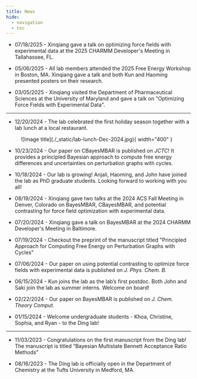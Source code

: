 ```yaml
---
title: News
hide:
  - navigation
  - toc
---
```




- 07/18/2025 - Xinqiang gave a talk on optimizing force fields with experimental data at the 2025 CHARMM Developer's Meeting in Tallahassee, FL.


- 05/06/2025 - All lab members attended the 2025 Free Energy Workshop in Boston, MA. Xinqiang gave a talk and both Kun and Haoming presented posters on their research.


- 03/05/2025 - Xinqiang visited the Department of Pharmaceutical Sciences at the University of Maryland and gave a talk on "Optimizing Force Fields with Experimental Data".

---

- 12/20/2024 - The lab celebrated the first holiday season together with a lab lunch at a local restaurant.

<figure markdown="span">
  ![Image title](./_static/lab-lunch-Dec-2024.jpg){ width="400" }
</figure>

- 10/23/2024 - Our paper on CBayesMBAR is published on *JCTC*! It provides a principled Bayesian approach to compute free energy differences and uncertainties on perturbation graphs with cycles.

- 10/18/2024 - Our lab is growing! Anjali, Haoming, and John have joined the lab as PhD graduate students. Looking forward to working with you all!

- 08/19/2024 - Xinqiang gave two talks at the 2024 ACS Fall Meeting in Denver, Colorado on BayesMBAR, CBayesMBAR, and potential contrasting for force field optimization with experimental data.

- 07/20/2024 - Xinqiang gave a talk on BayesMBAR at the 2024 CHARMM Developer's Meeting in Baltimore. 

- 07/19/2024 - Checkout the preprint of the manuscript titled "Principled Approach for Computing Free Energy on Perturbation Graphs with Cycles"

- 07/06/2024 - Our paper on using potential contrasting to optimize force fields with experimental data is published on *J. Phys. Chem. B.*

- 06/15/2024 - Kun joins the lab as the lab’s first postdoc. Both John and Saki join the lab as summer interns. Welcome on board!

- 02/22/2024 - Our paper on BayesMBAR is published on *J. Chem. Theory Comput.*

- 01/15/2024 - Welcome undergraduate students - Khoa, Christine, Sophia, and Ryan - to the Ding lab! 

---

- 11/03/2023 - Congratulations on the first manuscript from the Ding lab! The manuscript is titled “Bayesian Multistate Bennett Acceptance Ratio Methods”

- 08/16/2023 - The Ding lab is officially open in the Department of Chemistry at the Tufts University in Medford, MA.